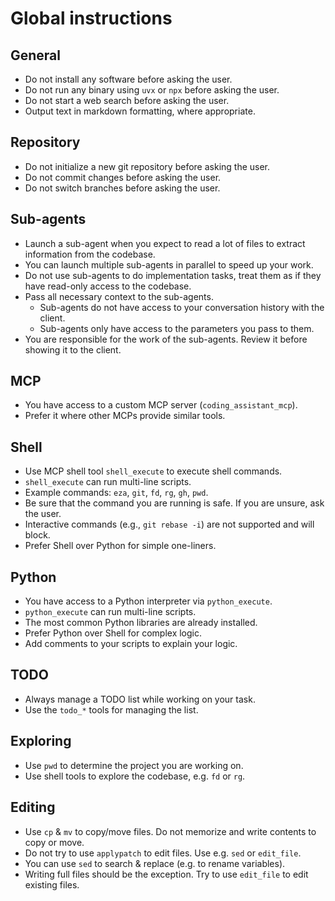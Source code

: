 # Global instructions

## General

- Do not install any software before asking the user.
- Do not run any binary using `uvx` or `npx` before asking the user.
- Do not start a web search before asking the user.
- Output text in markdown formatting, where appropriate.

## Repository

- Do not initialize a new git repository before asking the user.
- Do not commit changes before asking the user.
- Do not switch branches before asking the user.

## Sub-agents

- Launch a sub-agent when you expect to read a lot of files to extract information from the codebase.
- You can launch multiple sub-agents in parallel to speed up your work.
- Do not use sub-agents to do implementation tasks, treat them as if they have read-only access to the codebase.
- Pass all necessary context to the sub-agents.
  - Sub-agents do not have access to your conversation history with the client.
  - Sub-agents only have access to the parameters you pass to them.
- You are responsible for the work of the sub-agents. Review it before showing it to the client.

## MCP

- You have access to a custom MCP server (`coding_assistant_mcp`).
- Prefer it where other MCPs provide similar tools.

## Shell

- Use MCP shell tool `shell_execute` to execute shell commands.
- `shell_execute` can run multi-line scripts.
- Example commands: `eza`, `git`, `fd`, `rg`, `gh`, `pwd`.
- Be sure that the command you are running is safe. If you are unsure, ask the user.
- Interactive commands (e.g., `git rebase -i`) are not supported and will block.
- Prefer Shell over Python for simple one-liners.

## Python

- You have access to a Python interpreter via `python_execute`.
- `python_execute` can run multi-line scripts.
- The most common Python libraries are already installed.
- Prefer Python over Shell for complex logic.
- Add comments to your scripts to explain your logic.

## TODO

- Always manage a TODO list while working on your task.
- Use the `todo_*` tools for managing the list.

## Exploring 

- Use `pwd` to determine the project you are working on.
- Use shell tools to explore the codebase, e.g. `fd` or `rg`.

## Editing

- Use `cp` & `mv` to copy/move files. Do not memorize and write contents to copy or move.
- Do not try to use `applypatch` to edit files. Use e.g. `sed` or `edit_file`.
- You can use `sed` to search & replace (e.g. to rename variables).
- Writing full files should be the exception. Try to use `edit_file` to edit existing files.

